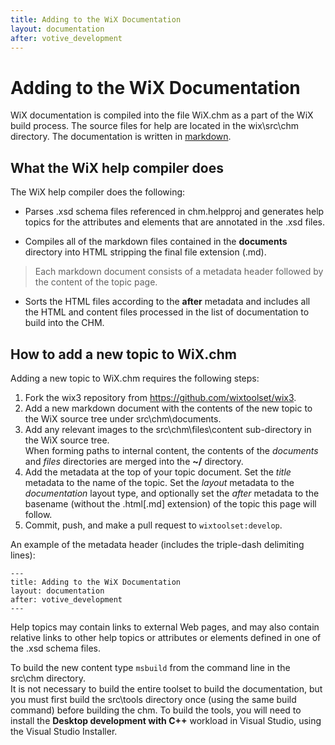 ```yaml
---
title: Adding to the WiX Documentation
layout: documentation
after: votive_development
---
```


# Adding to the WiX Documentation

WiX documentation is compiled into the file WiX.chm as a part of the WiX build process. The source files for help are located in the wix\src\chm directory. The documentation is written in [markdown](http://daringfireball.net/projects/markdown/syntax).

## What the WiX help compiler does

The WiX help compiler does the following:

* Parses .xsd schema files referenced in chm.helpproj and generates help topics for the attributes and elements that are annotated in the .xsd files.

* Compiles all of the markdown files contained in the **documents** directory into HTML stripping the final file extension (.md).
> Each markdown document consists of a metadata header followed by the content of the topic page.

* Sorts the HTML files according to the **after** metadata and includes all the HTML and content files processed in the list of documentation to build into the CHM.

## How to add a new topic to WiX.chm

Adding a new topic to WiX.chm requires the following steps:

1. Fork the wix3 repository from https://github.com/wixtoolset/wix3.
1. Add a new markdown document with the contents of the new topic to the WiX source tree under src\chm\documents.
1. Add any relevant images to the src\chm\files\content sub-directory in the WiX source tree.  
   When forming paths to internal content, the contents of the *documents* and *files* directories are merged into the **~/** directory.
1. Add the metadata at the top of your topic document. Set the *title* metadata to the name of the topic.
   Set the *layout* metadata to the *documentation* layout type, and optionally set the *after* metadata to the basename
   (without the .html[.md] extension) of the topic this page will follow.
1. Commit, push, and make a pull request to `wixtoolset:develop`.

An example of the metadata header (includes the triple-dash delimiting lines):

    ---
    title: Adding to the WiX Documentation
    layout: documentation
    after: votive_development
    ---

Help topics may contain links to external Web pages, and may also contain relative links to other help topics or attributes or elements defined in one of the .xsd schema files.

To build the new content type `msbuild` from the command line in the src\chm directory.  
It is not necessary to build the entire toolset to build the documentation, but you must first build the src\tools directory once (using the same build command) before building the chm.
To build the tools, you will need to install the **Desktop development with C++** workload in Visual Studio, using the Visual Studio Installer.
